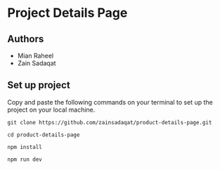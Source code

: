 # Project Details Page       
  
## Authors     
- Mian Raheel           
- Zain Sadaqat         
 
## Set up project     
Copy and paste the following commands on your terminal to set up the project on your local machine.  

```
git clone https://github.com/zainsadaqat/product-details-page.git
```

```
cd product-details-page
```

```
npm install
```

```
npm run dev
```
